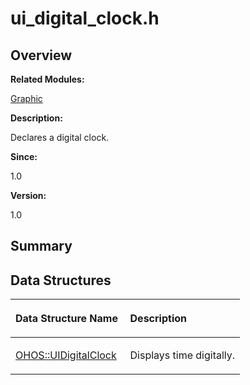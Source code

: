 # ui\_digital\_clock.h<a name="EN-US_TOPIC_0000001055198114"></a>

## **Overview**<a name="section46440471093528"></a>

**Related Modules:**

[Graphic](graphic.md)

**Description:**

Declares a digital clock. 

**Since:**

1.0

**Version:**

1.0

## **Summary**<a name="section803832638093528"></a>

## Data Structures<a name="nested-classes"></a>

<a name="table1612844571093528"></a>
<table><thead align="left"><tr id="row1729643206093528"><th class="cellrowborder" valign="top" width="50%" id="mcps1.1.3.1.1"><p id="p957977530093528"><a name="p957977530093528"></a><a name="p957977530093528"></a>Data Structure Name</p>
</th>
<th class="cellrowborder" valign="top" width="50%" id="mcps1.1.3.1.2"><p id="p626051831093528"><a name="p626051831093528"></a><a name="p626051831093528"></a>Description</p>
</th>
</tr>
</thead>
<tbody><tr id="row788358616093528"><td class="cellrowborder" valign="top" width="50%" headers="mcps1.1.3.1.1 "><p id="p1433256356093528"><a name="p1433256356093528"></a><a name="p1433256356093528"></a><a href="ohos-uidigitalclock.md">OHOS::UIDigitalClock</a></p>
</td>
<td class="cellrowborder" valign="top" width="50%" headers="mcps1.1.3.1.2 "><p id="p661076380093528"><a name="p661076380093528"></a><a name="p661076380093528"></a>Displays time digitally. </p>
</td>
</tr>
</tbody>
</table>

